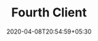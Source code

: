 ---
title: "Fourth Client"
date: 2020-04-08T20:54:59+05:30
featured_image: "/img/client/logo-bw.gif"
type: "client"
draft: false
---
